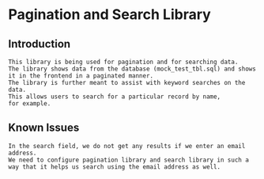 # Pagination and Search Library

## Introduction
	This library is being used for pagination and for searching data. 
	The library shows data from the database (mock_test_tbl.sql) and shows it in the frontend in a paginated manner.
	The library is further meant to assist with keyword searches on the data. 
	This allows users to search for a particular record by name,
	for example.

## Known Issues
	In the search field, we do not get any results if we enter an email address.
	We need to configure pagination library and search library in such a way that it helps us search using the email address as well.
